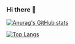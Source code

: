 ### Hi there 👋

[![Anurag's GitHub stats](https://github-readme-stats.vercel.app/api?username=chenchuw&show_icons=true&theme=merko)](https://github.com/anuraghazra/github-readme-stats)

[![Top Langs](https://github-readme-stats.vercel.app/api/top-langs/?username=chenchuw&layout=compact)](https://github.com/anuraghazra/github-readme-stats)
